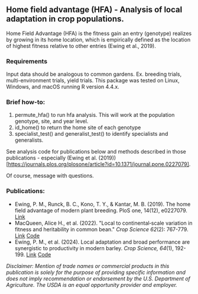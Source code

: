 ## Home field advantage (HFA) - Analysis of local adaptation in crop populations.

Home Field Advantage (HFA) is the fitness gain an entry (genotype) realizes by growing in its home location, which is empirically defined as the location of highest fitness relative to other entries (Ewing et al., 2019).

### Requirements 

Input data should be analogous to common gardens. Ex. breeding trials, multi-environment trials, yield trials. This package was tested on Linux, Windows, and macOS running R version 4.4.x.

### Brief how-to:

1.  permute_hfa() to run hfa analysis. This will work at the population genotype, site, and year level.
2.  id_home() to return the home site of each genotype
3.  specialist_test() and generalist_test() to identify specialists and generalists.

See analysis code for publications below and methods described in those publications - especially (Ewing et al. (2019))[https://journals.plos.org/plosone/article?id=10.1371/journal.pone.0227079].

Of course, message with questions.

### Publications:

-   Ewing, P. M., Runck, B. C., Kono, T. Y., & Kantar, M. B. (2019). The home field advantage of modern plant breeding. PloS one, 14(12), e0227079. [Link](https://journals.plos.org/plosone/article?id=10.1371/journal.pone.0227079)
-   MacQueen, Alice H., et al. (2022). "Local to continental‐scale variation in fitness and heritability in common bean." *Crop Science 62*(2): 767-779. [Link](https://acsess.onlinelibrary.wiley.com/doi/full/10.1002/csc2.20694) [Code](https://github.com/Alice-MacQueen/cdbn-home-away)
-   Ewing, P. M., et al. (2024). Local adaptation and broad performance are synergistic to productivity in modern barley. *Crop Science, 64*(1), 192-199. [Link](https://acsess.onlinelibrary.wiley.com/doi/full/10.1002/csc2.21168) [Code](https://doi.org/10.5281/zenodo.10267964)

*Disclaimer: Mention of trade names or commercial products in this publication is solely for the purpose of providing specific information and does not imply recommendation or endorsement by the U.S. Department of Agriculture. The USDA is an equal opportunity provider and employer.*
